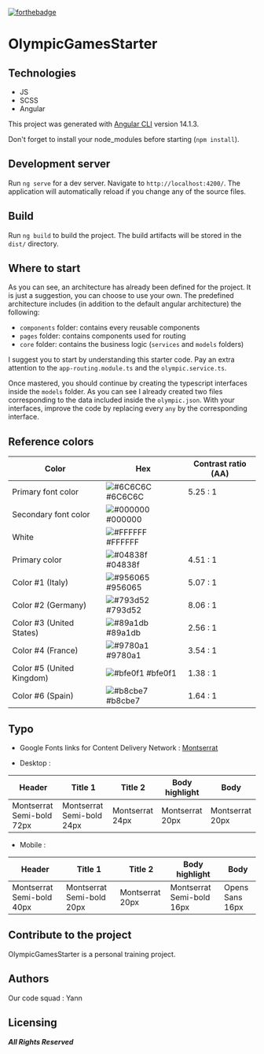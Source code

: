 [![forthebadge](https://forthebadge.com/images/badges/made-with-typescript.svg)](https://forthebadge.com)

# OlympicGamesStarter

## Technologies

- JS
- SCSS
- Angular

This project was generated with [Angular CLI](https://github.com/angular/angular-cli) version 14.1.3.

Don't forget to install your node_modules before starting (`npm install`).

## Development server

Run `ng serve` for a dev server. Navigate to `http://localhost:4200/`. The application will automatically reload if you change any of the source files.

## Build

Run `ng build` to build the project. The build artifacts will be stored in the `dist/` directory.

## Where to start

As you can see, an architecture has already been defined for the project. It is just a suggestion, you can choose to use your own. The predefined architecture includes (in addition to the default angular architecture) the following:

- `components` folder: contains every reusable components
- `pages` folder: contains components used for routing
- `core` folder: contains the business logic (`services` and `models` folders)

I suggest you to start by understanding this starter code. Pay an extra attention to the `app-routing.module.ts` and the `olympic.service.ts`.

Once mastered, you should continue by creating the typescript interfaces inside the `models` folder. As you can see I already created two files corresponding to the data included inside the `olympic.json`. With your interfaces, improve the code by replacing every `any` by the corresponding interface.

## Reference colors

| Color                     | Hex                                                              | Contrast ratio (AA) |
| ------------------------- | ---------------------------------------------------------------- | ------------------- |
| Primary font color        | ![#6C6C6C](https://via.placeholder.com/10/6C6C6C?text=+) #6C6C6C | 5.25 : 1            |
| Secondary font color      | ![#000000](https://via.placeholder.com/10/000000?text=+) #000000 |                     |
| White                     | ![#FFFFFF](https://via.placeholder.com/10/FFFFFF?text=+) #FFFFFF |                     |
| Primary color             | ![#04838f](https://via.placeholder.com/10/04838f?text=+) #04838f | 4.51 : 1            |
| Color #1 (Italy)          | ![#956065](https://via.placeholder.com/10/956065?text=+) #956065 | 5.07 : 1            |
| Color #2 (Germany)        | ![#793d52](https://via.placeholder.com/10/793d52?text=+) #793d52 | 8.06 : 1            |
| Color #3 (United States)  | ![#89a1db](https://via.placeholder.com/10/89a1db?text=+) #89a1db | 2.56 : 1            |
| Color #4 (France)         | ![#9780a1](https://via.placeholder.com/10/9780a1?text=+) #9780a1 | 3.54 : 1            |
| Color #5 (United Kingdom) | ![#bfe0f1](https://via.placeholder.com/10/bfe0f1?text=+) #bfe0f1 | 1.38 : 1            |
| Color #6 (Spain)          | ![#b8cbe7](https://via.placeholder.com/10/b8cbe7?text=+) #b8cbe7 | 1.64 : 1            |

## Typo

- Google Fonts links for Content Delivery Network : [Montserrat](https://fonts.google.com/specimen/Montserrat?preview.text=Medals%20per%20Country&preview.text_type=custom)

- Desktop :

| Header                    | Title 1                   | Title 2         | Body highlight  | Body            |
| ------------------------- | ------------------------- | --------------- | --------------- | --------------- |
| Montserrat Semi-bold 72px | Montserrat Semi-bold 24px | Montserrat 24px | Montserrat 20px | Montserrat 20px |

- Mobile :

| Header                    | Title 1                   | Title 2         | Body highlight            | Body            |
| ------------------------- | ------------------------- | --------------- | ------------------------- | --------------- |
| Montserrat Semi-bold 40px | Montserrat Semi-bold 20px | Montserrat 20px | Montserrat Semi-bold 16px | Opens Sans 16px |

## Contribute to the project

OlympicGamesStarter is a personal training project.

## Authors

Our code squad : Yann

## Licensing

**_All Rights Reserved_**
